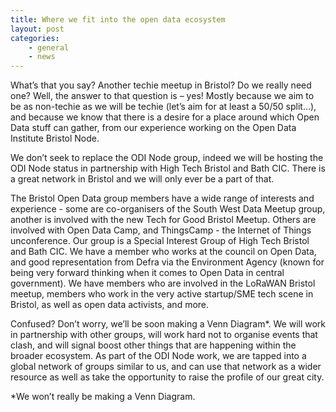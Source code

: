 ```yaml
---
title: Where we fit into the open data ecosystem
layout: post
categories: 
    - general
    - news
---
```


What’s that you say? Another techie meetup in Bristol? Do we really need one? Well, the answer to that question is – yes! 
Mostly because we aim to be as non-techie as we will be techie (let’s aim for at least a 50/50 split…), and because we know that there is a desire for a place around which Open Data stuff can gather, from our experience working on the Open Data Institute Bristol Node. 

We don’t seek to replace the ODI Node group, indeed we will be hosting the ODI Node status in partnership with High Tech Bristol and Bath CIC. There is a great network in Bristol and we will only ever be a part of that.

The Bristol Open Data group members have a wide range of interests and experience - some are co-organisers of the South West Data Meetup group, another is involved with the new Tech for Good Bristol Meetup. Others are involved with Open Data Camp, and ThingsCamp - the Internet of Things unconference. Our group is a Special Interest Group of High Tech Bristol and Bath CIC. We have a member who works at the council on Open Data, and good representation from Defra via the Environment Agency (known for being very forward thinking when it comes to Open Data in central government). We have members who are involved in the LoRaWAN Bristol meetup, members who work in the very active startup/SME tech scene in Bristol, as well as open data activists, and more. 
 
Confused? Don’t worry, we’ll be soon making a Venn Diagram*. 
We will work in partnership with other groups, will work hard not to organise events that clash, and will signal boost other things that are happening within the broader ecosystem. As part of the ODI Node work, we are tapped into a global network of groups similar to us, and can use that network as a wider resource as well as take the opportunity to raise the profile of our great city.

*We won’t really be making a Venn Diagram. 
